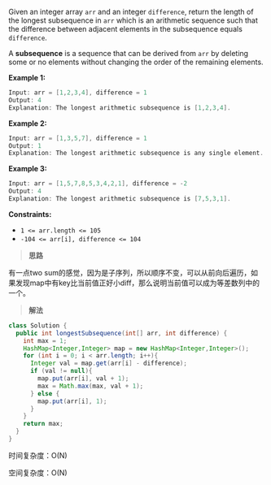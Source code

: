Given an integer array `arr` and an integer `difference`, return the length of the longest subsequence in `arr` which is an arithmetic sequence such that the difference between adjacent elements in the subsequence equals `difference`.

A **subsequence** is a sequence that can be derived from `arr` by deleting some or no elements without changing the order of the remaining elements.

 

**Example 1:**

```java
Input: arr = [1,2,3,4], difference = 1
Output: 4
Explanation: The longest arithmetic subsequence is [1,2,3,4].
```

**Example 2:**

```java
Input: arr = [1,3,5,7], difference = 1
Output: 1
Explanation: The longest arithmetic subsequence is any single element.
```

**Example 3:**

```java
Input: arr = [1,5,7,8,5,3,4,2,1], difference = -2
Output: 4
Explanation: The longest arithmetic subsequence is [7,5,3,1].
```

 

**Constraints:**

- `1 <= arr.length <= 105`
- `-104 <= arr[i], difference <= 104`

> **思路**

有一点two sum的感觉，因为是子序列，所以顺序不变，可以从前向后遍历，如果发现map中有key比当前值正好小diff，那么说明当前值可以成为等差数列中的一个。

> **解法**

```java
class Solution {
  public int longestSubsequence(int[] arr, int difference) {
    int max = 1;
    HashMap<Integer,Integer> map = new HashMap<Integer,Integer>();
    for (int i = 0; i < arr.length; i++){
      Integer val = map.get(arr[i] - difference);
      if (val != null){
        map.put(arr[i], val + 1);
        max = Math.max(max, val + 1);
      } else {
        map.put(arr[i], 1);
      }  
    }
    return max;
  }
}
```

时间复杂度：O(N)

空间复杂度：O(N)